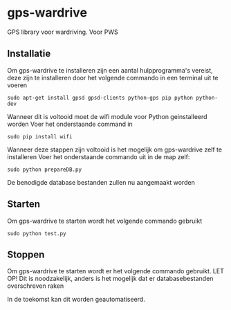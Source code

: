 # gps-wardrive
GPS library voor wardriving. Voor PWS

## Installatie

Om gps-wardrive te installeren zijn een aantal hulpprogramma's vereist, deze zijn te installeren door het volgende commando in een
terminal uit te voeren

```
sudo apt-get install gpsd gpsd-clients python-gps pip python python-dev
```

Wanneer dit is voltooid moet de wifi module voor Python geinstalleerd worden
Voer het onderstaande command in

```
sudo pip install wifi
```

Wanneer deze stappen zijn voltooid is het mogelijk om gps-wardrive zelf te installeren
Voer het onderstaande commando uit in de map zelf:

```
sudo python prepareDB.py
```

De benodigde database bestanden zullen nu aangemaakt worden

## Starten
Om gps-wardrive te starten wordt het volgende commando gebruikt

```
sudo python test.py
```

## Stoppen
Om gps-wardrive te starten wordt er het volgende commando gebruikt.
LET OP! Dit is noodzakelijk, anders is het mogelijk dat er databasebestanden overschreven raken

In de toekomst kan dit worden geautomatiseerd.
